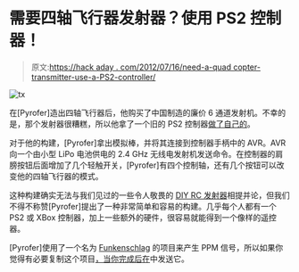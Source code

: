 # 需要四轴飞行器发射器？使用 PS2 控制器！

> 原文:[https://hack aday . com/2012/07/16/need-a-quad copter-transmitter-use-a-PS2-controller/](https://hackaday.com/2012/07/16/need-a-quadcopter-transmitter-use-a-ps2-controller/)

![](../Images/e9ee550db9e9f80f291d367208e7e7b1.png "tx")

在[Pyrofer]造出四轴飞行器后，他购买了中国制造的廉价 6 通道发射机。不幸的是，那个发射器很糟糕，所以他拿了一个旧的 PS2 控制器[做了自己的](http://www.pyrofersprojects.com/blog/ps2pad-tx/)。

对于他的构建，[Pyrofer]拿出模拟棒，并将其连接到控制器手柄中的 AVR。AVR 向一个由小型 LiPo 电池供电的 2.4 GHz 无线电发射机发送命令。在控制器的肩膀按钮后面增加了几个轻触开关，[Pyrofer]有四个控制轴，还有几个按钮可以改变他的四轴飞行器的模式。

这种构建确实无法与我们见过的一些令人敬畏的 [DIY RC 发射器](http://hackaday.com/2012/07/11/remote-control-with-an-xbee-and-a-propeller/)相提并论，但我们不得不称赞[Pyrofer]提出了一种非常简单和容易的构建。几乎每个人都有一个 PS2 或 XBox 控制器，加上一些额外的硬件，很容易就能得到一个像样的遥控器。

[Pyrofer]使用了一个名为 [Funkenschlag](https://github.com/wertarbyte/funkenschlag/) 的项目来产生 PPM 信号，所以如果你觉得有必要复制这个项目[，当你完成后在](http://hackaday.com/contact-hack-a-day/)中发送它。